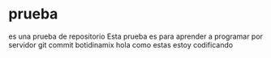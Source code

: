 # prueba
es una prueba de repositorio
Esta prueba es para aprender a programar por servidor git commit
botidinamix
hola como estas estoy codificando 